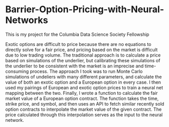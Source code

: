 # Barrier-Option-Pricing-with-Neural-Networks
This is my project for the Columbia Data Science Society Fellowship

Exotic options are difficult to price because there are no equations to directly solve for a fair price, and pricing based on the market is difficult due to low trading volume. 
The traditional approach is to calculate a price based on simulations of the underlier, but calibrating these simulations of the underlier to be consistent with the market is an imprecise and time-consuming process.
The approach I took was to run Monte Carlo simulations of undeliers with many different parameters, and calculate the value of both an exotic option and a European option in every case. 
I then used my pairings of European and exotic option prices to train a neural net mapping between the two.
Finally, I wrote a function to calculate the fair market value of a European option contract. The function takes the time, strike price, and symbol, and then uses an API to fetch similar recently sold option contracts to interpolate the market value of the given contract.
The price calculated through this interpolation serves as the input to the neural network. 
